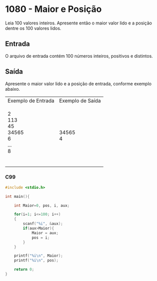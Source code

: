 <html>
  <body style="padding: 10px 0px">
    <div class="header">
      <h1>1080 - Maior e Posição</h1>
      <div class="problem">
        <div class="description">
          <p>
            Leia 100 valores inteiros. Apresente então o maior valor lido e a
            posição dentre os 100 valores lidos.
          </p>
        </div>
        <h2>Entrada</h2>
        <div class="input">
          <p>
            O arquivo de entrada contém 100 números inteiros, positivos e
            distintos.
          </p>
        </div>
        <h2>Saída</h2>
        <div class="output">
          <p>
            Apresente o maior valor lido e a posição de entrada, conforme
            exemplo abaixo.
          </p>
        </div>
        <div class="both"></div>
        <table>
          <tbody>
            <tr>
              <td>Exemplo de Entrada</td>
              <td>Exemplo de Saída</td>
            </tr>
            <tr>
              <td class="division">
                <p>
                  2<br />
                  113<br />
                  45<br />
                  34565<br />
                  6<br />
                  ...<br />
                  8<br />
                  &nbsp;
                </p>
              </td>
              <td>
                <p>
                  34565<br />
                  4
                </p>
              </td>
            </tr>
          </tbody>
        </table>
      </div>
    </div>
  </body>
</html>

### C99

```c
#include <stdio.h>

int main(){

	int Maior=0, pos, i, aux;

	for(i=1; i<=100; i++)
	{
	   	scanf("%i", &aux);
	   	if(aux>Maior){
	   		Maior = aux;
			pos = i;
		}
	}

	printf("%i\n", Maior);
	printf("%i\n", pos);

	return 0;
}
```
